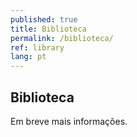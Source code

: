 ```yaml
---
published: true
title: Biblioteca
permalink: /biblioteca/
ref: library
lang: pt
---
```


<h2>Biblioteca</h2>

Em breve mais informações.